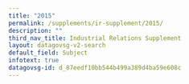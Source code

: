 ```yaml
---
title: "2015"
permalink: /supplements/ir-supplement/2015/
description: ""
third_nav_title: Industrial Relations Supplement
layout: datagovsg-v2-search
default_field: Subject
infotext: true
datagovsg-id: d_87eedf10bb544b499a389d4ba59e608c
---
```

